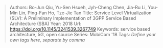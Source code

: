 > Authors: Bo-Jun Qiu, Yu-Sen Hsueh, Jyh-Cheng Chen, Jia-Ru Li, You-Min Lin, Ping-Fan Ho, Tze-Jie Tan
> Title: Service Level Virtualization (SLV): A Preliminary Implementation of 3GPP Service Based Architecture (SBA)
> Year: 2018
> Url: https://doi.org/10.1145/3241539.3267749
> Keywords: service based architecture, 5G, open source
> Series: MobiCom '18
> Tags: *Define your own tags here, separate by comma*
